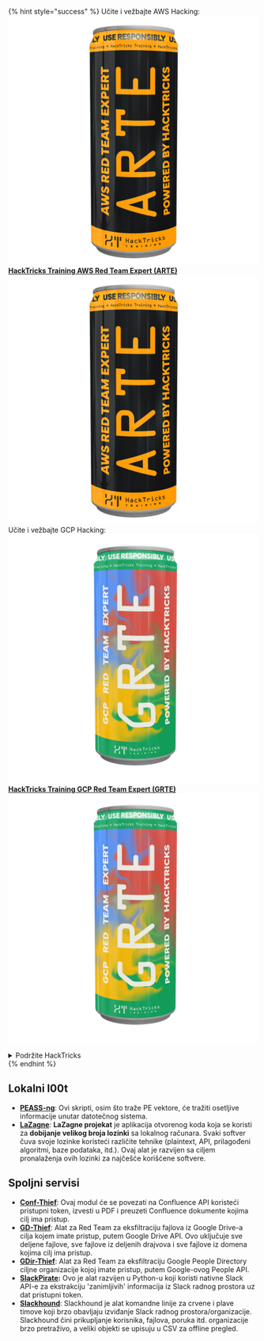 {% hint style="success" %}
Učite i vežbajte AWS Hacking:<img src="/.gitbook/assets/arte.png" alt="" data-size="line">[**HackTricks Training AWS Red Team Expert (ARTE)**](https://training.hacktricks.xyz/courses/arte)<img src="/.gitbook/assets/arte.png" alt="" data-size="line">\
Učite i vežbajte GCP Hacking: <img src="/.gitbook/assets/grte.png" alt="" data-size="line">[**HackTricks Training GCP Red Team Expert (GRTE)**<img src="/.gitbook/assets/grte.png" alt="" data-size="line">](https://training.hacktricks.xyz/courses/grte)

<details>

<summary>Podržite HackTricks</summary>

* Proverite [**planove pretplate**](https://github.com/sponsors/carlospolop)!
* **Pridružite se** 💬 [**Discord grupi**](https://discord.gg/hRep4RUj7f) ili [**telegram grupi**](https://t.me/peass) ili **pratite** nas na **Twitteru** 🐦 [**@hacktricks\_live**](https://twitter.com/hacktricks\_live)**.**
* **Podelite hakerske trikove slanjem PR-ova na** [**HackTricks**](https://github.com/carlospolop/hacktricks) i [**HackTricks Cloud**](https://github.com/carlospolop/hacktricks-cloud) github repozitorijume.

</details>
{% endhint %}


## **Lokalni l00t**

* [**PEASS-ng**](https://github.com/carlospolop/PEASS-ng): Ovi skripti, osim što traže PE vektore, će tražiti osetljive informacije unutar datotečnog sistema.
* [**LaZagne**](https://github.com/AlessandroZ/LaZagne): **LaZagne projekat** je aplikacija otvorenog koda koja se koristi za **dobijanje velikog broja lozinki** sa lokalnog računara. Svaki softver čuva svoje lozinke koristeći različite tehnike (plaintext, API, prilagođeni algoritmi, baze podataka, itd.). Ovaj alat je razvijen sa ciljem pronalaženja ovih lozinki za najčešće korišćene softvere.

## **Spoljni servisi**

* [**Conf-Thief**](https://github.com/antman1p/Conf-Thief): Ovaj modul će se povezati na Confluence API koristeći pristupni token, izvesti u PDF i preuzeti Confluence dokumente kojima cilj ima pristup.
* [**GD-Thief**](https://github.com/antman1p/GD-Thief): Alat za Red Team za eksfiltraciju fajlova iz Google Drive-a cilja kojem imate pristup, putem Google Drive API. Ovo uključuje sve deljene fajlove, sve fajlove iz deljenih drajvova i sve fajlove iz domena kojima cilj ima pristup.
* [**GDir-Thief**](https://github.com/antman1p/GDir-Thief): Alat za Red Team za eksfiltraciju Google People Directory ciljne organizacije kojoj imate pristup, putem Google-ovog People API.
* [**SlackPirate**](https://github.com/emtunc/SlackPirate)**:** Ovo je alat razvijen u Python-u koji koristi nativne Slack API-e za ekstrakciju 'zanimljivih' informacija iz Slack radnog prostora uz dat pristupni token.
*   [**Slackhound**](https://github.com/BojackThePillager/Slackhound): Slackhound je alat komandne linije za crvene i plave timove koji brzo obavljaju izviđanje Slack radnog prostora/organizacije. Slackhound čini prikupljanje korisnika, fajlova, poruka itd. organizacije brzo pretraživo, a veliki objekti se upisuju u CSV za offline pregled.
